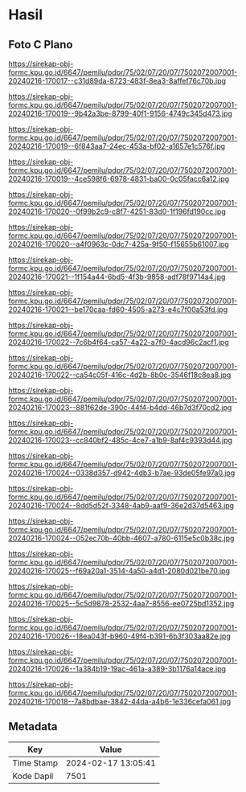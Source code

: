 # Hasil

## Foto C Plano

https://sirekap-obj-formc.kpu.go.id/6647/pemilu/pdpr/75/02/07/20/07/7502072007001-20240216-170017--c31d89da-8723-483f-8ea3-8affef76c70b.jpg

https://sirekap-obj-formc.kpu.go.id/6647/pemilu/pdpr/75/02/07/20/07/7502072007001-20240216-170019--9b42a3be-8799-40f1-9156-4749c345d473.jpg

https://sirekap-obj-formc.kpu.go.id/6647/pemilu/pdpr/75/02/07/20/07/7502072007001-20240216-170019--6f843aa7-24ec-453a-bf02-a1657e1c576f.jpg

https://sirekap-obj-formc.kpu.go.id/6647/pemilu/pdpr/75/02/07/20/07/7502072007001-20240216-170019--4ce598f6-6978-4831-ba00-0c05facc6a12.jpg

https://sirekap-obj-formc.kpu.go.id/6647/pemilu/pdpr/75/02/07/20/07/7502072007001-20240216-170020--0f99b2c9-c8f7-4251-83d0-1f196fd190cc.jpg

https://sirekap-obj-formc.kpu.go.id/6647/pemilu/pdpr/75/02/07/20/07/7502072007001-20240216-170020--a4f0963c-0dc7-425a-9f50-f15655b61007.jpg

https://sirekap-obj-formc.kpu.go.id/6647/pemilu/pdpr/75/02/07/20/07/7502072007001-20240216-170021--1f154a44-6bd5-4f3b-9858-adf78f9714a4.jpg

https://sirekap-obj-formc.kpu.go.id/6647/pemilu/pdpr/75/02/07/20/07/7502072007001-20240216-170021--be170caa-fd60-4505-a273-e4c7f00a53fd.jpg

https://sirekap-obj-formc.kpu.go.id/6647/pemilu/pdpr/75/02/07/20/07/7502072007001-20240216-170022--7c6b4f64-ca57-4a22-a7f0-4acd96c2acf1.jpg

https://sirekap-obj-formc.kpu.go.id/6647/pemilu/pdpr/75/02/07/20/07/7502072007001-20240216-170022--ca54c05f-416c-4d2b-8b0c-3546f18c8ea8.jpg

https://sirekap-obj-formc.kpu.go.id/6647/pemilu/pdpr/75/02/07/20/07/7502072007001-20240216-170023--881f62de-390c-44f4-b4dd-46b7d3f70cd2.jpg

https://sirekap-obj-formc.kpu.go.id/6647/pemilu/pdpr/75/02/07/20/07/7502072007001-20240216-170023--cc840bf2-485c-4ce7-a1b9-8af4c9393d44.jpg

https://sirekap-obj-formc.kpu.go.id/6647/pemilu/pdpr/75/02/07/20/07/7502072007001-20240216-170024--0338d357-d942-4db3-b7ae-93de05fe97a0.jpg

https://sirekap-obj-formc.kpu.go.id/6647/pemilu/pdpr/75/02/07/20/07/7502072007001-20240216-170024--8dd5d52f-3348-4ab9-aaf9-36e2d37d5463.jpg

https://sirekap-obj-formc.kpu.go.id/6647/pemilu/pdpr/75/02/07/20/07/7502072007001-20240216-170024--052ec70b-40bb-4607-a780-6115e5c0b38c.jpg

https://sirekap-obj-formc.kpu.go.id/6647/pemilu/pdpr/75/02/07/20/07/7502072007001-20240216-170025--f69a20a1-3514-4a50-a4d1-2080d021be70.jpg

https://sirekap-obj-formc.kpu.go.id/6647/pemilu/pdpr/75/02/07/20/07/7502072007001-20240216-170025--5c5d9878-2532-4aa7-8556-ee0725bd1352.jpg

https://sirekap-obj-formc.kpu.go.id/6647/pemilu/pdpr/75/02/07/20/07/7502072007001-20240216-170026--18ea043f-b960-49f4-b391-6b3f303aa82e.jpg

https://sirekap-obj-formc.kpu.go.id/6647/pemilu/pdpr/75/02/07/20/07/7502072007001-20240216-170026--1a384b19-19ac-461a-a389-3b1176a14ace.jpg

https://sirekap-obj-formc.kpu.go.id/6647/pemilu/pdpr/75/02/07/20/07/7502072007001-20240216-170018--7a8bdbae-3842-44da-a4b6-1e336cefa061.jpg


## Metadata

| Key        | Value               |
| ---------- | ------------------- |
| Time Stamp | 2024-02-17 13:05:41 |
| Kode Dapil | 7501                |



